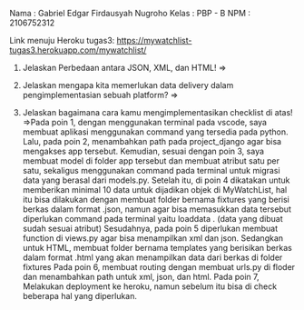 Nama    : Gabriel Edgar Firdausyah Nugroho
Kelas   : PBP - B
NPM     : 2106752312

Link menuju Heroku tugas3:
    https://mywatchlist-tugas3.herokuapp.com/mywatchlist/

1. Jelaskan Perbedaan antara JSON, XML, dan HTML!
    => 

2. Jelaskan mengapa kita memerlukan data delivery dalam pengimplementasian sebuah platform?
    =>

3. Jelaskan bagaimana cara kamu mengimplementasikan checklist di atas!
    =>Pada poin 1, dengan menggunakan terminal pada vscode, saya membuat aplikasi menggunakan command yang tersedia pada python.
    Lalu, pada poin 2, menambahkan path pada project_django agar bisa mengakses app tersebut.
    Kemudian, sesuai dengan poin 3, saya membuat model di folder app tersebut dan membuat atribut satu per satu, sekaligus menggunakan command pada terminal untuk migrasi data yang berasal dari models.py.
    Setelah itu, di poin 4 dikatakan untuk memberikan minimal 10 data untuk dijadikan objek di MyWatchList, hal itu bisa dilakukan dengan membuat folder bernama fixtures yang berisi berkas dalam format .json, namun agar bisa memasukkan data tersebut diperlukan command pada terminal yaitu loaddata <nama file>. (data yang dibuat sudah sesuai atribut)
    Sesudahnya, pada poin 5 diperlukan membuat function di views.py agar bisa menampilkan xml dan json. Sedangkan untuk HTML, membuat folder bernama templates yang berisikan berkas dalam format .html yang akan menampilkan data dari berkas di folder fixtures
    Pada poin 6, membuat routing dengan membuat urls.py di floder <nama file> dan menambahkan path untuk xml, json, dan html.
    Pada poin 7, Melakukan deployment ke heroku, namun sebelum itu bisa di check beberapa hal yang diperlukan.
